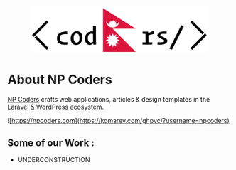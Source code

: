 <p align="center"><a href="https://wprefers.com" target="_blank"><img src="../art/npcoders.png" width="400"></a></p>

# About NP Coders

[NP Coders](https://npcoders.com) crafts web applications, articles & design templates in the Laravel & WordPress ecosystem.


![https://npcoders.com](https://komarev.com/ghpvc/?username=npcoders) 

## Some of our Work :


- UNDERCONSTRUCTION

